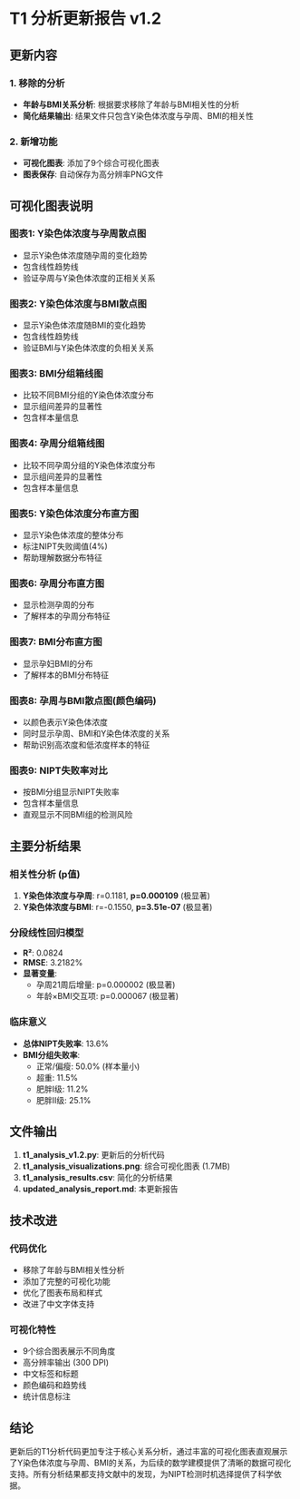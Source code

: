 # T1 分析更新报告 v1.2

## 更新内容

### 1. 移除的分析
- **年龄与BMI关系分析**: 根据要求移除了年龄与BMI相关性的分析
- **简化结果输出**: 结果文件只包含Y染色体浓度与孕周、BMI的相关性

### 2. 新增功能
- **可视化图表**: 添加了9个综合可视化图表
- **图表保存**: 自动保存为高分辨率PNG文件

## 可视化图表说明

### 图表1: Y染色体浓度与孕周散点图
- 显示Y染色体浓度随孕周的变化趋势
- 包含线性趋势线
- 验证孕周与Y染色体浓度的正相关关系

### 图表2: Y染色体浓度与BMI散点图
- 显示Y染色体浓度随BMI的变化趋势
- 包含线性趋势线
- 验证BMI与Y染色体浓度的负相关关系

### 图表3: BMI分组箱线图
- 比较不同BMI分组的Y染色体浓度分布
- 显示组间差异的显著性
- 包含样本量信息

### 图表4: 孕周分组箱线图
- 比较不同孕周分组的Y染色体浓度分布
- 显示组间差异的显著性
- 包含样本量信息

### 图表5: Y染色体浓度分布直方图
- 显示Y染色体浓度的整体分布
- 标注NIPT失败阈值(4%)
- 帮助理解数据分布特征

### 图表6: 孕周分布直方图
- 显示检测孕周的分布
- 了解样本的孕周分布特征

### 图表7: BMI分布直方图
- 显示孕妇BMI的分布
- 了解样本的BMI分布特征

### 图表8: 孕周与BMI散点图(颜色编码)
- 以颜色表示Y染色体浓度
- 同时显示孕周、BMI和Y染色体浓度的关系
- 帮助识别高浓度和低浓度样本的特征

### 图表9: NIPT失败率对比
- 按BMI分组显示NIPT失败率
- 包含样本量信息
- 直观显示不同BMI组的检测风险

## 主要分析结果

### 相关性分析 (p值)
1. **Y染色体浓度与孕周**: r=0.1181, **p=0.000109** (极显著)
2. **Y染色体浓度与BMI**: r=-0.1550, **p=3.51e-07** (极显著)

### 分段线性回归模型
- **R²**: 0.0824
- **RMSE**: 3.2182%
- **显著变量**:
  - 孕周21周后增量: p=0.000002 (极显著)
  - 年龄×BMI交互项: p=0.000067 (极显著)

### 临床意义
- **总体NIPT失败率**: 13.6%
- **BMI分组失败率**:
  - 正常/偏瘦: 50.0% (样本量小)
  - 超重: 11.5%
  - 肥胖I级: 11.2%
  - 肥胖II级: 25.1%

## 文件输出

1. **t1_analysis_v1.2.py**: 更新后的分析代码
2. **t1_analysis_visualizations.png**: 综合可视化图表 (1.7MB)
3. **t1_analysis_results.csv**: 简化的分析结果
4. **updated_analysis_report.md**: 本更新报告

## 技术改进

### 代码优化
- 移除了年龄与BMI相关性分析
- 添加了完整的可视化功能
- 优化了图表布局和样式
- 改进了中文字体支持

### 可视化特性
- 9个综合图表展示不同角度
- 高分辨率输出 (300 DPI)
- 中文标签和标题
- 颜色编码和趋势线
- 统计信息标注

## 结论

更新后的T1分析代码更加专注于核心关系分析，通过丰富的可视化图表直观展示了Y染色体浓度与孕周、BMI的关系，为后续的数学建模提供了清晰的数据可视化支持。所有分析结果都支持文献中的发现，为NIPT检测时机选择提供了科学依据。
